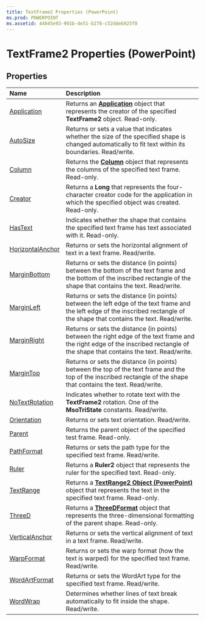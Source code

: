```yaml
---
title: TextFrame2 Properties (PowerPoint)
ms.prod: POWERPOINT
ms.assetid: 44045e93-901b-4e51-b278-c52ddeb925f8
---
```



# TextFrame2 Properties (PowerPoint)

## Properties



|**Name**|**Description**|
|:-----|:-----|
|[Application](textframe2-application-property-powerpoint.md)|Returns an  **[Application](application-object-powerpoint.md)** object that represents the creator of the specified **TextFrame2** object. Read-only.|
|[AutoSize](textframe2-autosize-property-powerpoint.md)| Returns or sets a value that indicates whether the size of the specified shape is changed automatically to fit text within its boundaries. Read/write.|
|[Column](textframe2-column-property-powerpoint.md)|Returns the  **[Column](column-object-powerpoint.md)** object that represents the columns of the specified text frame. Read-only.|
|[Creator](textframe2-creator-property-powerpoint.md)|Returns a  **Long** that represents the four-character creator code for the application in which the specified object was created. Read-only.|
|[HasText](textframe2-hastext-property-powerpoint.md)| Indicates whether the shape that contains the specified text frame has text associated with it. Read-only.|
|[HorizontalAnchor](textframe2-horizontalanchor-property-powerpoint.md)| Returns or sets the horizontal alignment of text in a text frame. Read/write.|
|[MarginBottom](textframe2-marginbottom-property-powerpoint.md)|Returns or sets the distance (in points) between the bottom of the text frame and the bottom of the inscribed rectangle of the shape that contains the text. Read/write.|
|[MarginLeft](textframe2-marginleft-property-powerpoint.md)|Returns or sets the distance (in points) between the left edge of the text frame and the left edge of the inscribed rectangle of the shape that contains the text. Read/write.|
|[MarginRight](textframe2-marginright-property-powerpoint.md)|Returns or sets the distance (in points) between the right edge of the text frame and the right edge of the inscribed rectangle of the shape that contains the text. Read/write.|
|[MarginTop](textframe2-margintop-property-powerpoint.md)| Returns or sets the distance (in points) between the top of the text frame and the top of the inscribed rectangle of the shape that contains the text. Read/write.|
|[NoTextRotation](textframe2-notextrotation-property-powerpoint.md)|Indicates whether to rotate text with the  **TextFrame2** rotation. One of the **MsoTriState** constants. Read/write.|
|[Orientation](textframe2-orientation-property-powerpoint.md)| Returns or sets text orientation. Read/write.|
|[Parent](textframe2-parent-property-powerpoint.md)|Returns the parent object of the specified test frame. Read-only.|
|[PathFormat](textframe2-pathformat-property-powerpoint.md)| Returns or sets the path type for the specified text frame. Read/write.|
|[Ruler](textframe2-ruler-property-powerpoint.md)|Returns a  **Ruler2** object that represents the ruler for the specified text. Read-only.|
|[TextRange](textframe2-textrange-property-powerpoint.md)|Returns a  **[TextRange2 Object (PowerPoint)](textrange2-object-powerpoint.md)** object that represents the text in the specified text frame. Read-only.|
|[ThreeD](textframe2-threed-property-powerpoint.md)|Returns a  **[ThreeDFormat](threedformat-object-powerpoint.md)** object that represents the three-dimensional formatting of the parent shape. Read-only.|
|[VerticalAnchor](textframe2-verticalanchor-property-powerpoint.md)| Returns or sets the vertical alignment of text in a text frame. Read/write.|
|[WarpFormat](textframe2-warpformat-property-powerpoint.md)|Returns or sets the warp format (how the text is warped) for the specified text frame. Read/write.|
|[WordArtFormat](textframe2-wordartformat-property-powerpoint.md)|Returns or sets the WordArt type for the specified text frame. Read/write.|
|[WordWrap](textframe2-wordwrap-property-powerpoint.md)|Determines whether lines of text break automatically to fit inside the shape. Read/write.|

